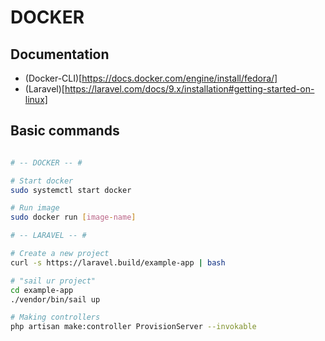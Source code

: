 # DOCKER

## Documentation

- (Docker-CLI)[https://docs.docker.com/engine/install/fedora/]
- (Laravel)[https://laravel.com/docs/9.x/installation#getting-started-on-linux]

## Basic commands

```bash

# -- DOCKER -- #

# Start docker
sudo systemctl start docker

# Run image
sudo docker run [image-name]

# -- LARAVEL -- #

# Create a new project
curl -s https://laravel.build/example-app | bash

# "sail ur project"
cd example-app
./vendor/bin/sail up

# Making controllers
php artisan make:controller ProvisionServer --invokable

```



